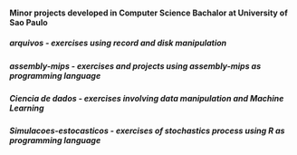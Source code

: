#### Minor projects developed in Computer Science Bachalor at University of Sao Paulo

##### arquivos - exercises using record and disk manipulation
##### assembly-mips - exercises and projects using assembly-mips as programming language
##### Ciencia de dados - exercises involving data manipulation and Machine Learning
##### Simulacoes-estocasticos - exercises of stochastics process using R as programming language 

